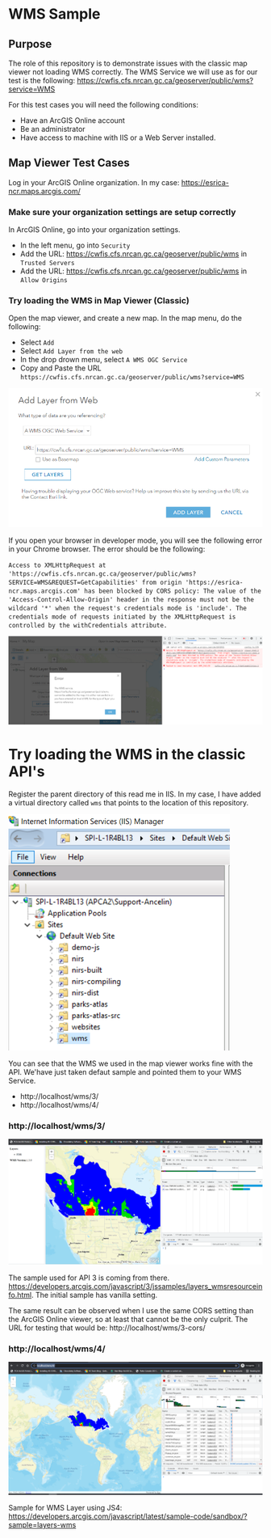 # WMS Sample

## Purpose

The role of this repository is to demonstrate issues with the classic map viewer not loading WMS correctly. The WMS Service we will use as for our test is the following: https://cwfis.cfs.nrcan.gc.ca/geoserver/public/wms?service=WMS

For this test cases you will need the following conditions:

 * Have an ArcGIS Online account
 * Be an administrator
 * Have access to  machine with IIS or a Web Server installed.

## Map Viewer Test Cases

Log in your ArcGIS Online organization. In my case: https://esrica-ncr.maps.arcgis.com/

### Make sure your organization settings are setup correctly

In ArcGIS Online, go into your organization settings.
 * In the left menu, go into `Security`
 * Add the URL: https://cwfis.cfs.nrcan.gc.ca/geoserver/public/wms in `Trusted Servers`
 * Add the URL: https://cwfis.cfs.nrcan.gc.ca/geoserver/public/wms in `Allow Origins`


 ### Try loading the WMS in Map Viewer (Classic)

 Open the map viewer, and create a new map. In the map menu, do the following:

  * Select `Add`
  * Select `Add Layer from the web`
  * In the drop drown menu, select `A WMS OGC Service`
  * Copy and Paste the URL `https://cwfis.cfs.nrcan.gc.ca/geoserver/public/wms?service=WMS`

  ![Add WMSA Service](images/add-wms.png) 

If you open your browser in developer mode, you will see the following error in your Chrome browser. The error should be the following:

`Access to XMLHttpRequest at 'https://cwfis.cfs.nrcan.gc.ca/geoserver/public/wms?SERVICE=WMS&REQUEST=GetCapabilities' from origin 'https://esrica-ncr.maps.arcgis.com' has been blocked by CORS policy: The value of the 'Access-Control-Allow-Origin' header in the response must not be the wildcard '*' when the request's credentials mode is 'include'. The credentials mode of requests initiated by the XMLHttpRequest is controlled by the withCredentials attribute.`

![Add WMSA Service](images/wms-error.png) 


# Try loading the WMS in the classic API's

Register the parent directory of this read me in IIS. In my case, I have added a virtual directory called `wms` that points to the location of this repository.

![Add WMSA Service](images/iis-wms.png) 


You can see that the WMS we used in the map viewer works fine with the API. We'have just taken defaut sample and pointed them to your WMS Service.

 * http://localhost/wms/3/
 * http://localhost/wms/4/ 


### http://localhost/wms/3/

![WMS Service JS3](images/sample-js3.png) 

The sample used for API 3 is coming from there. https://developers.arcgis.com/javascript/3/jssamples/layers_wmsresourceinfo.html. The initial sample has vanilla setting.

The same result can be observed when I use the same CORS setting than the ArcGIS Online viewer, so at least that cannot be the only culprit. The URL for testing that would be: http://localhost/wms/3-cors/

### http://localhost/wms/4/

![WMS Service JS4](images/sample-js4.png) 

Sample for WMS Layer using JS4: https://developers.arcgis.com/javascript/latest/sample-code/sandbox/?sample=layers-wms 








